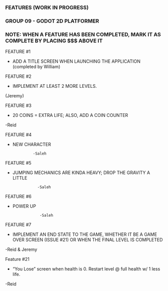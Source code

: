 ### FEATURES (WORK IN PROGRESS) ### 
### GROUP 09 - GODOT 2D PLATFORMER ### 

### NOTE: WHEN A FEATURE HAS BEEN COMPLETED, MARK IT AS COMPLETE BY PLACING $$$ ABOVE IT ###
  

FEATURE #1 

* ADD A TITLE SCREEN WHEN LAUNCHING THE APPLICATION (completed by William) 


FEATURE #2

* IMPLEMENT AT LEAST 2 MORE LEVELS. 

(Jeremy) 

  

FEATURE #3

* 20 COINS = EXTRA LIFE; ALSO, ADD A COIN COUNTER 

-Reid 

  

FEATURE #4

* NEW CHARACTER 

               -Saleh 

FEATURE #5

* JUMPING MECHANICS ARE KINDA HEAVY; DROP THE GRAVITY A LITTLE 

                 -Saleh 

 
FEATURE #6

* POWER UP

                  -Saleh 

FEATURE #7

* IMPLEMENT AN END STATE TO THE GAME, WHETHER IT BE A GAME OVER SCREEN (ISSUE #21) OR WHEN THE FINAL LEVEL IS COMPLETED

-Reid & Jeremy


Feature #21 

* “You Lose” screen when health is 0. Restart level @ full health w/ 1 less life. 

-Reid 

 
